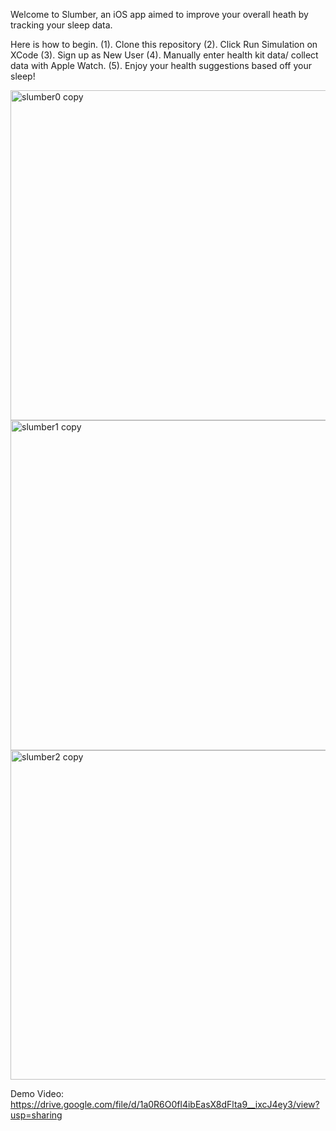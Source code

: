 Welcome to Slumber, an iOS app aimed to improve your overall heath by tracking your sleep data.

Here is how to begin.
(1). Clone this repository
(2). Click Run Simulation on XCode
(3). Sign up as New User
(4). Manually enter health kit data/ collect data with Apple Watch.
(5). Enjoy your health suggestions based off your sleep!



<img width="528" alt="slumber0 copy" src="https://github.com/amiramadmairaj/Slumber/assets/75645123/c3688ed6-6202-4da8-b843-62e22a109e23">
<img width="528" alt="slumber1 copy" src="https://github.com/amiramadmairaj/Slumber/assets/75645123/f949393b-e933-41c8-8b6d-5127d67ab476">
<img width="527" alt="slumber2 copy" src="https://github.com/amiramadmairaj/Slumber/assets/75645123/e0ffd73f-7398-40bb-b9dd-acb5991ae3e8">

Demo Video:
https://drive.google.com/file/d/1a0R6O0fl4ibEasX8dFlta9__ixcJ4ey3/view?usp=sharing


